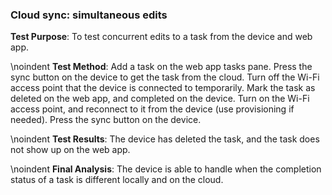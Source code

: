 ### Cloud sync: simultaneous edits

**Test Purpose**:
To test concurrent edits to a task from the device and web app.

\noindent
**Test Method**:
Add a task on the web app tasks pane.
Press the sync button on the device to get the task from the cloud.
Turn off the Wi-Fi access point that the device is connected to temporarily.
Mark the task as deleted on the web app, and completed on the device.
Turn on the Wi-Fi access point, and reconnect to it from the device (use provisioning if needed).
Press the sync button on the device.

\noindent
**Test Results**:
The device has deleted the task, and the task does not show up on the web app.

\noindent
**Final Analysis**:
The device is able to handle when the completion status of a task is different locally and on the cloud.
